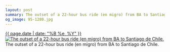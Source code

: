 ```yaml
---
layout: post
summary: The outset of a 22-hour bus ride (en migro) from BA to Santiago de Chile.
og_image: 95-1280.jpg
---
```


<p>
  <time><a href="/95">{{ page.date | date: "%B %e, %Y" }}</a></time>
  <a href="/95"><img src="{{ site.assets_url }}/95-640.jpg" srcset="{{ site.assets_url }}/95-1280.jpg 1280w, {{ site.assets_url }}/95-960.jpg 960w, {{ site.assets_url }}/95-640.jpg 640w, {{ site.assets_url }}/95-320.jpg 320w" sizes="(min-width: 700px) 50vw, calc(100vw - 2rem)" alt="The outset of a 22-hour bus ride (en migro) from BA to Santiago de Chile." /></a>
  <span>The outset of a 22-hour bus ride (en migro) from BA to Santiago de Chile.</span>
</p>
